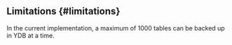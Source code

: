 ## Limitations {#limitations}

In the current implementation, a maximum of 1000 tables can be backed up in YDB at a time.

